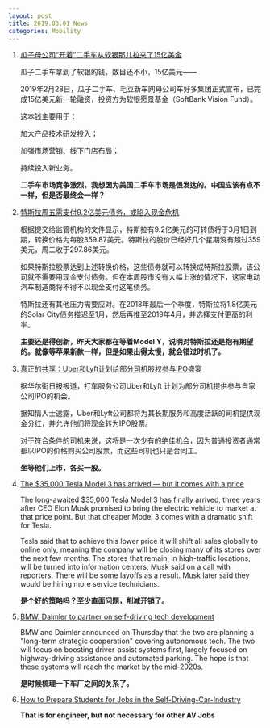 ```yaml
---
layout: post
title: 2019.03.01 News
categories: Mobility
---
```


1. [瓜子母公司“开着”二手车从软银那儿拉来了15亿美金](https://www.huxiu.com/article/286667.html)

    瓜子二手车拿到了软银的钱，数目还不小，15亿美元——

    2019年2月28日，瓜子二手车、毛豆新车网母公司车好多集团正式宣布，已完成15亿美元新一轮融资，投资方为软银愿景基金（SoftBank Vision Fund）。

    这本钱主要用于：

    加大产品技术研发投入；

    加强市场营销、线下门店布局；

    持续投入新业务。

    **二手车市场竞争激烈，我想因为美国二手车市场是很发达的。中国应该有点不一样，但是否最终会一样？**

2. [特斯拉周五需支付9.2亿美元债务，或陷入现金危机](https://36kr.com/p/5180977.html)

    根据提交给监管机构的文件显示，特斯拉有9.2亿美元的可转债将于3月1日到期，转换价格为每股359.87美元。特斯拉的股价已经好几个星期没有超过359美元，周二收于297.86美元。

    如果特斯拉股票达到上述转换价格，这些债券就可以转换成特斯拉股票，该公司就不需要用现金支付债务。但在本周股市没有大幅上涨的情况下，这家电动汽车制造商将不得不以现金支付这笔债务。

    特斯拉还有其他压力需要应对。在2018年最后一个季度，特斯拉将1.8亿美元的Solar City债务推迟至1月，然后再推至2019年4月，并选择支付更高的利率。

    **主要还是得创新，昨天大家都在等着Model Y，说明对特斯拉还是抱有期望的。就像等苹果新款一样，但是如果出得太慢，就会错过时机了。**

3. [真正的共享：Uber和Lyft计划给部分司机股权参与IPO盛宴](https://36kr.com/p/5181350.html)

    据华尔街日报报道，打车服务公司Uber和Lyft 计划为部分司机提供参与自家公司IPO的机会。

    据知情人士透露，Uber和Lyft公司都将为其长期服务和高度活跃的司机提供现金分红，并允许他们将现金转为IPO股票。

    对于符合条件的司机来说，这将是一次少有的绝佳机会，因为普通投资者通常都以IPO的价格购买公司股票，而这些司机也只是合同工。

    **坐等他们上市，各买一股。**

4. [The $35,000 Tesla Model 3 has arrived — but it comes with a price](https://techcrunch.com/2019/02/28/the-35000-tesla-model-3-has-arrived-but-theres-a-cost/)

    The long-awaited $35,000 Tesla Model 3 has finally arrived, three years after CEO Elon Musk promised to bring the electric vehicle to market at that price point. But that cheaper Model 3 comes with a dramatic shift for Tesla.

    Tesla said that to achieve this lower price it will shift all sales globally to online only, meaning the company will be closing many of its stores over the next few months. The stores that remain, in high-traffic locations, will be turned into information centers, Musk said on a call with reporters. There will be some layoffs as a result. Musk later said they would be hiring more service technicians.

    **是个好的策略吗？至少直面问题，削减开销了。**

5. [BMW, Daimler to partner on self-driving tech development](https://www.cnet.com/roadshow/news/bmw-daimler-partnership-self-driving-tech-development/)

    BMW and Daimler announced on Thursday that the two are planning a "long-term strategic cooperation" covering autonomous tech. The two will focus on boosting driver-assist systems first, largely focused on highway-driving assistance and automated parking. The hope is that these systems will reach the market by the mid-2020s.

    **是时候梳理一下车厂之间的关系了。**

6. [How to Prepare Students for Jobs in the Self-Driving-Car-Industry](https://www.edsurge.com/news/2019-02-28-how-to-prepare-students-for-jobs-in-the-self-driving-car-industry)

    **That is for engineer, but not necessary for other AV Jobs**
